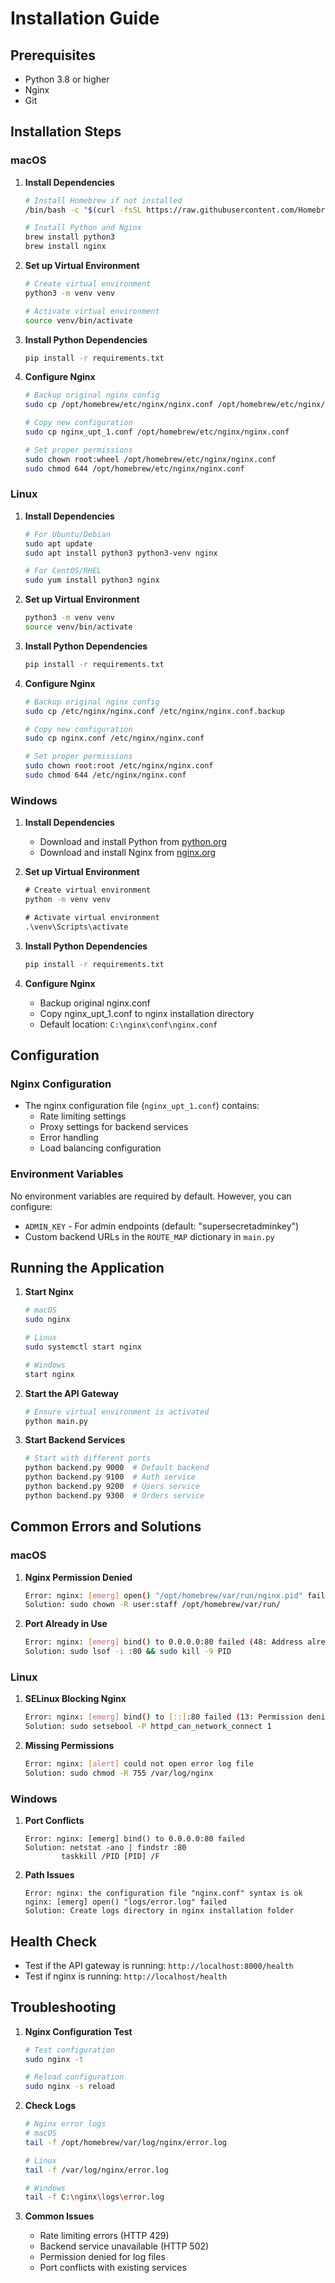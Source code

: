 # Installation Guide

## Prerequisites
- Python 3.8 or higher
- Nginx
- Git

## Installation Steps

### macOS

1. **Install Dependencies**
   ```bash
   # Install Homebrew if not installed
   /bin/bash -c "$(curl -fsSL https://raw.githubusercontent.com/Homebrew/install/HEAD/install.sh)"

   # Install Python and Nginx
   brew install python3
   brew install nginx
   ```

2. **Set up Virtual Environment**
   ```bash
   # Create virtual environment
   python3 -m venv venv

   # Activate virtual environment
   source venv/bin/activate
   ```

3. **Install Python Dependencies**
   ```bash
   pip install -r requirements.txt
   ```

4. **Configure Nginx**
   ```bash
   # Backup original nginx config
   sudo cp /opt/homebrew/etc/nginx/nginx.conf /opt/homebrew/etc/nginx/nginx.conf.backup

   # Copy new configuration
   sudo cp nginx_upt_1.conf /opt/homebrew/etc/nginx/nginx.conf

   # Set proper permissions
   sudo chown root:wheel /opt/homebrew/etc/nginx/nginx.conf
   sudo chmod 644 /opt/homebrew/etc/nginx/nginx.conf
   ```

### Linux

1. **Install Dependencies**
   ```bash
   # For Ubuntu/Debian
   sudo apt update
   sudo apt install python3 python3-venv nginx

   # For CentOS/RHEL
   sudo yum install python3 nginx
   ```

2. **Set up Virtual Environment**
   ```bash
   python3 -m venv venv
   source venv/bin/activate
   ```

3. **Install Python Dependencies**
   ```bash
   pip install -r requirements.txt
   ```

4. **Configure Nginx**
   ```bash
   # Backup original nginx config
   sudo cp /etc/nginx/nginx.conf /etc/nginx/nginx.conf.backup

   # Copy new configuration
   sudo cp nginx.conf /etc/nginx/nginx.conf

   # Set proper permissions
   sudo chown root:root /etc/nginx/nginx.conf
   sudo chmod 644 /etc/nginx/nginx.conf
   ```

### Windows

1. **Install Dependencies**
   - Download and install Python from [python.org](https://www.python.org/downloads/)
   - Download and install Nginx from [nginx.org](http://nginx.org/en/download.html)

2. **Set up Virtual Environment**
   ```cmd
   # Create virtual environment
   python -m venv venv

   # Activate virtual environment
   .\venv\Scripts\activate
   ```

3. **Install Python Dependencies**
   ```cmd
   pip install -r requirements.txt
   ```

4. **Configure Nginx**
   - Backup original nginx.conf
   - Copy nginx_upt_1.conf to nginx installation directory
   - Default location: `C:\nginx\conf\nginx.conf`

## Configuration

### Nginx Configuration
- The nginx configuration file (`nginx_upt_1.conf`) contains:
  - Rate limiting settings
  - Proxy settings for backend services
  - Error handling
  - Load balancing configuration

### Environment Variables
No environment variables are required by default. However, you can configure:
- `ADMIN_KEY` - For admin endpoints (default: "supersecretadminkey")
- Custom backend URLs in the `ROUTE_MAP` dictionary in `main.py`

## Running the Application

1. **Start Nginx**
   ```bash
   # macOS
   sudo nginx

   # Linux
   sudo systemctl start nginx

   # Windows
   start nginx
   ```

2. **Start the API Gateway**
   ```bash
   # Ensure virtual environment is activated
   python main.py
   ```

3. **Start Backend Services**
   ```bash
   # Start with different ports
   python backend.py 9000  # Default backend
   python backend.py 9100  # Auth service
   python backend.py 9200  # Users service
   python backend.py 9300  # Orders service
   ```

## Common Errors and Solutions

### macOS
1. **Nginx Permission Denied**
   ```bash
   Error: nginx: [emerg] open() "/opt/homebrew/var/run/nginx.pid" failed
   Solution: sudo chown -R user:staff /opt/homebrew/var/run/
   ```

2. **Port Already in Use**
   ```bash
   Error: nginx: [emerg] bind() to 0.0.0.0:80 failed (48: Address already in use)
   Solution: sudo lsof -i :80 && sudo kill -9 PID
   ```

### Linux
1. **SELinux Blocking Nginx**
   ```bash
   Error: nginx: [emerg] bind() to [::]:80 failed (13: Permission denied)
   Solution: sudo setsebool -P httpd_can_network_connect 1
   ```

2. **Missing Permissions**
   ```bash
   Error: nginx: [alert] could not open error log file
   Solution: sudo chmod -R 755 /var/log/nginx
   ```

### Windows
1. **Port Conflicts**
   ```
   Error: nginx: [emerg] bind() to 0.0.0.0:80 failed
   Solution: netstat -ano | findstr :80
           taskkill /PID [PID] /F
   ```

2. **Path Issues**
   ```
   Error: nginx: the configuration file "nginx.conf" syntax is ok
   nginx: [emerg] open() "logs/error.log" failed
   Solution: Create logs directory in nginx installation folder
   ```

## Health Check
- Test if the API gateway is running: `http://localhost:8000/health`
- Test if nginx is running: `http://localhost/health`

## Troubleshooting

1. **Nginx Configuration Test**
   ```bash
   # Test configuration
   sudo nginx -t

   # Reload configuration
   sudo nginx -s reload
   ```

2. **Check Logs**
   ```bash
   # Nginx error logs
   # macOS
   tail -f /opt/homebrew/var/log/nginx/error.log

   # Linux
   tail -f /var/log/nginx/error.log

   # Windows
   tail -f C:\nginx\logs\error.log
   ```

3. **Common Issues**
   - Rate limiting errors (HTTP 429)
   - Backend service unavailable (HTTP 502)
   - Permission denied for log files
   - Port conflicts with existing services